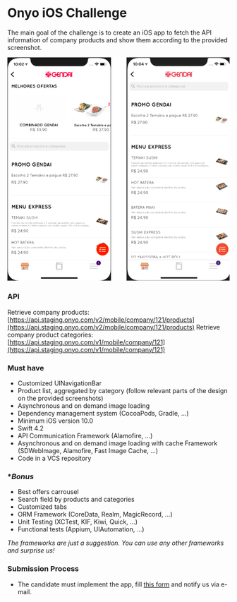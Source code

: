 # Onyo iOS Challenge #

The main goal of the challenge is to create an iOS app to fetch the API information of company products and show them according to the provided screenshot.

![ios-challenge-new-image.png](ios-challenge-new-image.png)

### **API** ###

Retrieve company products: [https://api.staging.onyo.com/v2/mobile/company/121/products](https://api.staging.onyo.com/v2/mobile/company/121/products)
Retrieve company product categories: [https://api.staging.onyo.com/v1/mobile/company/121](https://api.staging.onyo.com/v1/mobile/company/121)

### **Must have** ###

* Customized UINavigationBar
* Product list, aggregated by category (follow relevant parts of the design on the provided screenshots)
* Asynchronous and on demand image loading
* Dependency management system (CocoaPods, Gradle, ...)
* Minimum iOS version 10.0
* Swift 4.2
* API Communication Framework (Alamofire, ...)
* Asynchronous and on demand image loading with cache Framework (SDWebImage, Alamofire, Fast Image Cache, ...)
* Code in a VCS repository

### **Bonus* ###

* Best offers carrousel
* Search field by products and categories
* Customized tabs
* ORM Framework (CoreData, Realm, MagicRecord, ...)
* Unit Testing (XCTest, KIF, Kiwi, Quick, ...)
* Functional tests (Appium, UIAutomation, ...)

*The frameworks are just a suggestion. You can use any other frameworks and _surprise us_!*

### **Submission Process** ###

* The candidate must implement the app, fill [this form](TODO) and notify us via e-mail.
